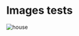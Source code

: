 # Images tests

![house](https://github.com/tomhine/wiki-test/assets/17503880/ed07f37c-20c3-4a7b-895f-14d734c4f7a7)
